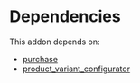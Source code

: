 # Dependencies

This addon depends on:

- [purchase](../../../../../oca-ocb-core/odoo-bringout-oca-ocb-purchase)
- [product_variant_configurator](../../../../odoo-bringout-oca-product-variant-product_variant_configurator)
